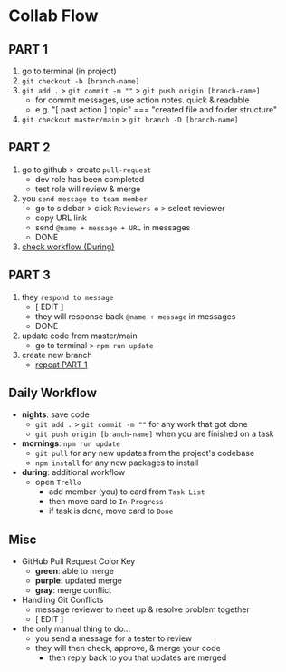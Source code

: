 # Collab Flow

## PART 1

1. go to terminal (in project)
2. `git checkout -b [branch-name]`
3. `git add .` > `git commit -m ""` > `git push origin [branch-name]`
   - for commit messages, use action notes. quick & readable
   - e.g. "[ past action ] topic" === "created file and folder structure"
4. `git checkout master/main` > `git branch -D [branch-name]`

## PART 2

1. go to github > create `pull-request`
   - dev role has been completed
   - test role will review & merge
2. you `send message to team member`
   - go to sidebar > click `Reviewers ⚙` > select reviewer
   - copy URL link
   - send `@name + message + URL` in messages
   - DONE
3. [check workflow (During)](#daily-workflow)

## PART 3

1. they `respond to message`
   - [ EDIT ]
   - they will response back `@name + message` in messages
   - DONE
2. update code from master/main
   - go to terminal > `npm run update`
3. create new branch
   - [repeat PART 1](#part-1)

## Daily Workflow

- **nights**: save code
  - `git add .` > `git commit -m ""` for any work that got done
  - `git push origin [branch-name]` when you are finished on a task
- **mornings**: `npm run update`
  - `git pull` for any new updates from the project's codebase
  - `npm install` for any new packages to install
- **during**: additional workflow
  - open `Trello`
    - add member (you) to card from `Task List`
    - then move card to `In-Progress`
    - if task is done, move card to `Done`

## Misc

- GitHub Pull Request Color Key
  - **green**: able to merge
  - **purple**: updated merge
  - **gray**: merge conflict
- Handling Git Conflicts
  - message reviewer to meet up & resolve problem together
  - [ EDIT ]
- the only manual thing to do...
   - you send a message for a tester to review
   - they will then check, approve, & merge your code
     - then reply back to you that updates are merged